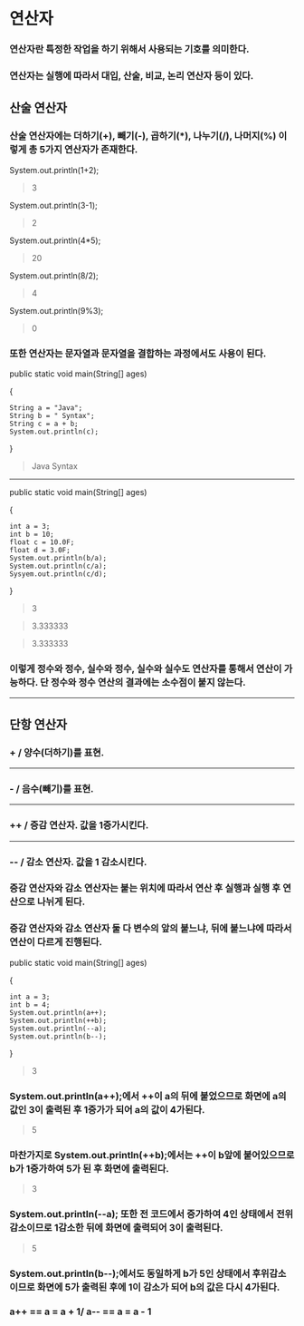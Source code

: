 # 연산자
### 연산자란 특정한 작업을 하기 위해서 사용되는 기호를 의미한다.
### 연산자는 실행에 따라서 대입, 산술, 비교, 논리 연산자 등이 있다.
## 산술 연산자
### 산술 연산자에는 더하기(+), 빼기(-), 곱하기(*), 나누기(/), 나머지(%) 이렇게 총 5가지 연산자가 존재한다.
System.out.println(1+2);
> 3

System.out.println(3-1);
> 2

System.out.println(4*5);
> 20

System.out.println(8/2);
> 4

System.out.println(9%3);
> 0
### 또한 연산자는 문자열과 문자열을 결합하는 과정에서도 사용이 된다.
public static void main(String[] ages)

{

    String a = "Java";
    String b = " Syntax";
    String c = a + b;
    System.out.println(c);
}
> Java Syntax
---
public static void main(String[] ages)

{

    int a = 3;
    int b = 10;
    float c = 10.0F;
    float d = 3.0F;
    System.out.println(b/a);
    System.out.println(c/a);
    Sysyem.out.println(c/d);
}
> 3

> 3.333333

> 3.333333
### 이렇게 정수와 정수, 실수와 정수, 실수와 실수도 연산자를 통해서 연산이 가능하다. 단 정수와 정수 연산의 결과에는 소수점이 붙지 않는다.
---
## 단항 연산자
### + / 양수(더하기)를 표현.
---
### - / 음수(빼기)를 표현.
---
### ++ / 증감 연산자. 값을 1증가시킨다.
---
### -- / 감소 연산자. 값을 1 감소시킨다.
### 증감 연산자와 감소 연산자는 붙는 위치에 따라서 연산 후 실행과 실행 후 연산으로 나뉘게 된다.
### 증감 연산자와 감소 연산자 둘 다 변수의 앞의 붙느냐, 뒤에 붙느냐에 따라서 연산이 다르게 진행된다.
public static void main(String[] ages)

{

    int a = 3;
    int b = 4;
    System.out.println(a++);
    System.out.println(++b);
    System.out.println(--a);
    System.out.println(b--);
}
> 3
### System.out.println(a++);에서 ++이 a의 뒤에 붙었으므로 화면에 a의 값인 3이 출력된 후 1증가가 되어 a의 값이 4가된다.
> 5
### 마찬가지로 System.out.println(++b);에서는 ++이 b앞에 붙어있으므로 b가 1증가하여 5가 된 후 화면에 출력된다.
> 3
### System.out.println(--a); 또한 전 코드에서 증가하여 4인 상태에서 전위감소이므로 1감소한 뒤에 화면에 출력되어 3이 출력된다.
> 5
### System.out.println(b--);에서도 동일하게 b가 5인 상태에서 후위감소이므로 화면에 5가 출력된 후에 1이 감소가 되어 b의 값은 다시 4가된다.
### a++ == a = a + 1/ a-- == a = a - 1